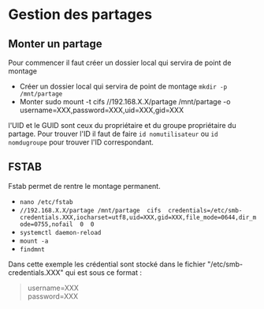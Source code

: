 # Gestion des partages

## Monter un partage

Pour commencer il faut créer un dossier local qui servira de point de montage

* Créer un dossier local qui servira de point de montage `mkdir -p /mnt/partage`
* Monter sudo mount -t cifs //192.168.X.X/partage /mnt/partage -o username=XXX,password=XXX,uid=XXX,gid=XXX

l'UID et le GUID sont ceux du propriétaire et du groupe propriétaire du partage. Pour trouver l'ID il faut de faire `id nomutilisateur` ou `id nomdugroupe` pour trouver l'ID correspondant.

## FSTAB

Fstab permet de rentre le montage permanent.

* `nano /etc/fstab`
* `//192.168.X.X/partage /mnt/partage  cifs  credentials=/etc/smb-credentials.XXX,iocharset=utf8,uid=XXX,gid=XXX,file_mode=0644,dir_mode=0755,nofail  0  0`
* `systemctl daemon-reload`
* `mount -a`
* `findmnt`

Dans cette exemple les crédential sont stocké dans le fichier "/etc/smb-credentials.XXX" qui est sous ce format : 
>username=XXX\
>password=XXX
